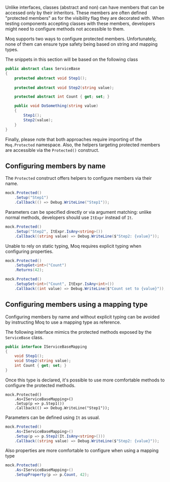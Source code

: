 Unlike interfaces, classes (abstract and non) can have members that can be accessed only by their inheritors. These members are often defined "protected members" as for the visibility flag they are decorated with. When testing components accepting classes with these members, developers might need to configure methods not accessible to them.

Moq supports two ways to configure protected members. Unfortunately, none of them can ensure type safety being based on string and mapping types.

The snippets in this section will be based on the following class
```csharp
public abstract class ServiceBase
{
    protected abstract void Step1();
	
    protected abstract void Step2(string value);

    protected abstract int Count { get; set; }

    public void DoSomething(string value)
    {
        Step1();
        Step2(value);
    }
}
```
Finally, please note that both approaches require importing of the `Moq.Protected` namespace. Also, the helpers targeting protected members are accessible via the `Protected()` construct.

## Configuring members by name
The `Protected` construct offers helpers to configure members via their name.
```csharp
mock.Protected()
    .Setup("Step1")
    .Callback(() => Debug.WriteLine("Step1"));
```
Parameters can be specified directly or via argument matching: unlike normal methods, developers should use `ItExpr` instead of `It`.
```csharp
mock.Protected()
    .Setup("Step2", ItExpr.IsAny<string>())
    .Callback((string value) => Debug.WriteLine($"Step2: {value}"));
```
Unable to rely on static typing, Moq requires explicit typing when configuring properties.
```csharp
mock.Protected()
    .SetupGet<int>("Count")
    .Returns(42);

mock.Protected()
    .SetupSet<int>("Count", ItExpr.IsAny<int>())
    .Callback((int value) => Debug.WriteLine($"Count set to {value}"));
```

## Configuring members using a mapping type
Configuring members by name and without explicit typing can be avoided by instructing Moq to use a mapping type as reference.

The following interface mimics the protected methods exposed by the `ServiceBase` class.
```csharp
public interface IServiceBaseMapping
{
    void Step1();
    void Step2(string value);
    int Count { get; set; }
}
```
Once this type is declared, it's possible to use more comfortable methods to configure the protected methods.
```
mock.Protected()
    .As<IServiceBaseMapping>()
    .Setup(p => p.Step1())
    .Callback(() => Debug.WriteLine("Step1"));
```
Parameters can be defined using `It` as usual.
```csharp
mock.Protected()
    .As<IServiceBaseMapping>()
    .Setup(p => p.Step2(It.IsAny<string>()))
    .Callback((string value) => Debug.WriteLine($"Step2: {value}"));
```
Also properties are more comfortable to configure when using a mapping type
```csharp
mock.Protected()
    .As<IServiceBaseMapping>()
    .SetupProperty(p => p.Count, 42);
```